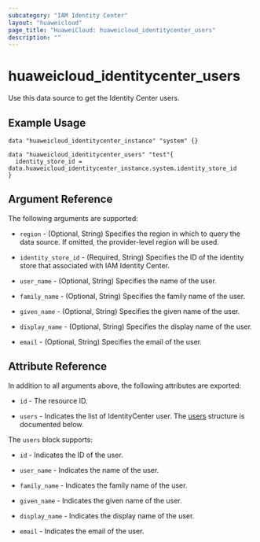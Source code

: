 ```yaml
---
subcategory: "IAM Identity Center"
layout: "huaweicloud"
page_title: "HuaweiCloud: huaweicloud_identitycenter_users"
description: ""
---
```


# huaweicloud_identitycenter_users

Use this data source to get the Identity Center users.

## Example Usage

```hcl
data "huaweicloud_identitycenter_instance" "system" {}

data "huaweicloud_identitycenter_users" "test"{
  identity_store_id = data.huaweicloud_identitycenter_instance.system.identity_store_id
}
```

## Argument Reference

The following arguments are supported:

* `region` - (Optional, String) Specifies the region in which to query the data source.
  If omitted, the provider-level region will be used.

* `identity_store_id` - (Required, String) Specifies the ID of the identity store that associated with IAM Identity
  Center.

* `user_name` - (Optional, String) Specifies the name of the user.

* `family_name` - (Optional, String) Specifies the family name of the user.

* `given_name` - (Optional, String) Specifies the given name of the user.

* `display_name` - (Optional, String) Specifies the display name of the user.

* `email` - (Optional, String) Specifies the email of the user.

## Attribute Reference

In addition to all arguments above, the following attributes are exported:

* `id` - The resource ID.

* `users` - Indicates the list of IdentityCenter user.
  The [users](#IdentityCenterUsers_User) structure is documented below.

<a name="IdentityCenterUsers_User"></a>
The `users` block supports:

* `id` - Indicates the ID of the user.

* `user_name` - Indicates the name of the user.

* `family_name` - Indicates the family name of the user.

* `given_name` - Indicates the given name of the user.

* `display_name` - Indicates the display name of the user.

* `email` - Indicates the email of the user.
